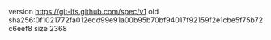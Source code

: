 version https://git-lfs.github.com/spec/v1
oid sha256:0f1021772fa012edd99e91a00b95b70bf94017f92159f2e1cbe5f75b72c6eef8
size 2368
